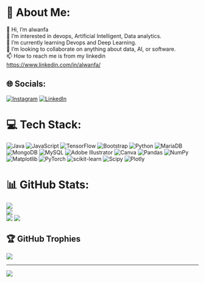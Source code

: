 # 💫 About Me:
👋 Hi, I’m alwanfa<br>👀 I’m interested in devops, Artificial Intelligent, Data analytics.<br>🌱 I’m currently learning Devops and Deep Learning.<br>💞️ I’m looking to collaborate on anything about data, AI, or software.<br>📫 How to reach me is from my linkedin https://www.linkedin.com/in/alwanfa/


## 🌐 Socials:
[![Instagram](https://img.shields.io/badge/Instagram-%23E4405F.svg?logo=Instagram&logoColor=white)](https://instagram.com/alwanfa15) [![LinkedIn](https://img.shields.io/badge/LinkedIn-%230077B5.svg?logo=linkedin&logoColor=white)](https://linkedin.com/in/https://www.linkedin.com/in/alwanfa/) 

# 💻 Tech Stack:
![Java](https://img.shields.io/badge/java-%23ED8B00.svg?style=for-the-badge&logo=openjdk&logoColor=white) ![JavaScript](https://img.shields.io/badge/javascript-%23323330.svg?style=for-the-badge&logo=javascript&logoColor=%23F7DF1E) ![TensorFlow](https://img.shields.io/badge/TensorFlow-%23FF6F00.svg?style=for-the-badge&logo=TensorFlow&logoColor=white) ![Bootstrap](https://img.shields.io/badge/bootstrap-%238511FA.svg?style=for-the-badge&logo=bootstrap&logoColor=white) ![Python](https://img.shields.io/badge/python-3670A0?style=for-the-badge&logo=python&logoColor=ffdd54) ![MariaDB](https://img.shields.io/badge/MariaDB-003545?style=for-the-badge&logo=mariadb&logoColor=white) ![MongoDB](https://img.shields.io/badge/MongoDB-%234ea94b.svg?style=for-the-badge&logo=mongodb&logoColor=white) ![MySQL](https://img.shields.io/badge/mysql-4479A1.svg?style=for-the-badge&logo=mysql&logoColor=white) ![Adobe Illustrator](https://img.shields.io/badge/adobe%20illustrator-%23FF9A00.svg?style=for-the-badge&logo=adobe%20illustrator&logoColor=white) ![Canva](https://img.shields.io/badge/Canva-%2300C4CC.svg?style=for-the-badge&logo=Canva&logoColor=white) ![Pandas](https://img.shields.io/badge/pandas-%23150458.svg?style=for-the-badge&logo=pandas&logoColor=white) ![NumPy](https://img.shields.io/badge/numpy-%23013243.svg?style=for-the-badge&logo=numpy&logoColor=white) ![Matplotlib](https://img.shields.io/badge/Matplotlib-%23ffffff.svg?style=for-the-badge&logo=Matplotlib&logoColor=black) ![PyTorch](https://img.shields.io/badge/PyTorch-%23EE4C2C.svg?style=for-the-badge&logo=PyTorch&logoColor=white) ![scikit-learn](https://img.shields.io/badge/scikit--learn-%23F7931E.svg?style=for-the-badge&logo=scikit-learn&logoColor=white) ![Scipy](https://img.shields.io/badge/SciPy-%230C55A5.svg?style=for-the-badge&logo=scipy&logoColor=%white) ![Plotly](https://img.shields.io/badge/Plotly-%233F4F75.svg?style=for-the-badge&logo=plotly&logoColor=white)
# 📊 GitHub Stats:
![](https://github-readme-stats.vercel.app/api?username=alwanfa&theme=dark&hide_border=false&include_all_commits=true&count_private=true)<br/>
![](https://github-readme-streak-stats.herokuapp.com/?user=alwanfa&theme=dark&hide_border=false)<br/>
![](https://github-readme-stats.vercel.app/api/top-langs/?username=alwanfa&theme=dark&hide_border=false&include_all_commits=true&count_private=true&layout=compact)
![](https://leetcard.jacoblin.cool/alwanfa15?border=0&radius=20)

## 🏆 GitHub Trophies
![](https://github-profile-trophy.vercel.app/?username=alwanfa&theme=tokyonight&no-frame=false&no-bg=true&margin-w=4)

---
[![](https://visitcount.itsvg.in/api?id=alwanfa&icon=0&color=0)](https://visitcount.itsvg.in)

<!-- Proudly created with GPRM ( https://gprm.itsvg.in ) -->

